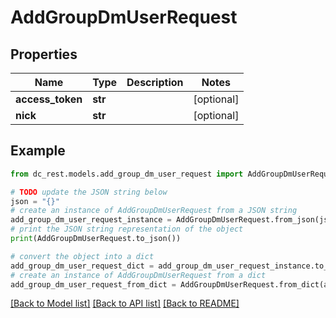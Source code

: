 # AddGroupDmUserRequest


## Properties

Name | Type | Description | Notes
------------ | ------------- | ------------- | -------------
**access_token** | **str** |  | [optional] 
**nick** | **str** |  | [optional] 

## Example

```python
from dc_rest.models.add_group_dm_user_request import AddGroupDmUserRequest

# TODO update the JSON string below
json = "{}"
# create an instance of AddGroupDmUserRequest from a JSON string
add_group_dm_user_request_instance = AddGroupDmUserRequest.from_json(json)
# print the JSON string representation of the object
print(AddGroupDmUserRequest.to_json())

# convert the object into a dict
add_group_dm_user_request_dict = add_group_dm_user_request_instance.to_dict()
# create an instance of AddGroupDmUserRequest from a dict
add_group_dm_user_request_from_dict = AddGroupDmUserRequest.from_dict(add_group_dm_user_request_dict)
```
[[Back to Model list]](../README.md#documentation-for-models) [[Back to API list]](../README.md#documentation-for-api-endpoints) [[Back to README]](../README.md)


